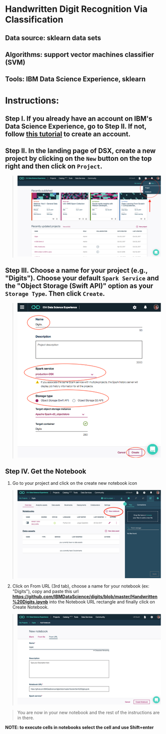 # Handwritten Digit Recognition Via Classification

## Data source: sklearn data sets
## Algorithms: support vector machines classifier (SVM)
## Tools: IBM Data Science Experience, sklearn

# Instructions:

## Step I. If you already have an account on IBM's Data Science Experience, go to Step II. If not, follow [this tutorial](https://github.com/IBMDataScience/getting-started) to create an account.

## Step II. In the landing page of DSX, create a new project by clicking on the `New` button on the top right and then click on `Project`. 

 >  <img src="https://github.com/IBMDataScience/digits/blob/master/images/landing-create-new-project.png"/>

## Step III. Choose a name for your project (e.g., "Digits"). Choose your default `Spark Service` and the "Object Storage (Swift API)" option as your `Storage Type`. Then click `Create`.

 >  <img src="https://github.com/IBMDataScience/digits/blob/master/images/create-new-project.png"/>

## Step IV. Get the Notebook

1. Go to your project and click on the create new notebook icon

 >  <img src="https://github.com/IBMDataScience/digits/blob/master/images/create-new-notebook.png"/>
 
2. Click on From URL (3rd tab), choose a name for your notebook (ex: "Digits"), copy and paste this url **https://github.com/IBMDataScience/digits/blob/master/Handwritten%20Digits.ipynb** into the Notebook URL rectangle and finally click on Create Notebook.

 >  <img src="https://github.com/IBMDataScience/digits/blob/master/images/create-notebook-from-url.png"/>
 
 > You are now in your new notebook and the rest of the instructions are in there.

**NOTE: to execute cells in notebooks select the cell and use Shift+enter**
